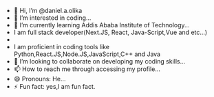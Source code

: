 
- 👋 Hi, I’m @daniel.a.olika
- 👀 I’m interested in coding...
- 🌱 I’m currently learning Addis Ababa Institute of Technology...
- I am full stack developer(Next.JS, React, Java-Script,Vue and etc...)
- 
- I am proficient in coding tools like Python,React.JS,Node.JS,JavaScript,C++ and Java
- 💞️ I’m looking to collaborate on developing my coding skills...
- 📫 How to reach me through accessing my profile...
- 😄 Pronouns: He...
- ⚡ Fun fact: yes,I am fun fact.

<!---
danieladeba/danieladeba is a ✨ special ✨ repository because its `README.md` (this file) appears on your GitHub profile.
You can click the Preview link to take a look at your changes.
--->
